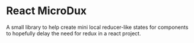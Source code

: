 # React MicroDux

A small library to help create mini local reducer-like states for components to hopefully delay the need for redux in a react project.
